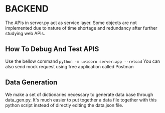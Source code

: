 # BACKEND

The APIs in server.py act as service layer. Some objects are not implemented due
to nature of time shortage and redundancy after further studying web APIs.

## How To Debug And Test APIS

Use the bellow command
```python -m uvicorn server:app --reload```
You can also send mock request using free application called Postman

## Data Generation

We make a set of dictionaries necessary to generate data base through
data_gen.py. It's much easier to put together a data file together with this
python script instead of directly editing the data.json file.
